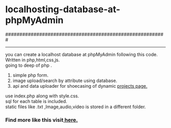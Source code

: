 <h1>localhosting-database-at-phpMyAdmin</h1>

#########################################################
<hr>
you can create a localhost database at phpMyAdmin following this code.<br>
Written in php,html,css,js.<br>
going to deep of php .<br>
<ol>
  <li>simple php form.</li>
  <li>image upload/search by attribute using database.</li>
  <li>api and data uploader for shoecasing of dynamic <a href="https://tirtharajsinha.github.io/webfiles/portfolio_v2.0/projects.html">projects page.</a></li>
</ol>
use index.php along with style.css.<br>
sql for each table is included.<br>
static files like .txt ,Image,audio,video is stored in a different folder.<br>

<h3>Find more like this visit<a href="http://tirtharajsinha.github.io/web-hosted-files01/"> here.</a></h3>
